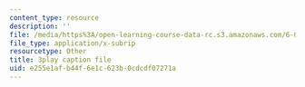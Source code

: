 ```yaml
---
content_type: resource
description: ''
file: /media/https%3A/open-learning-course-data-rc.s3.amazonaws.com/6-034-artificial-intelligence-fall-2010/e255e1afb44f6e1c623b0cdcdf07271a_STjW3eH0Cik.srt
file_type: application/x-subrip
resourcetype: Other
title: 3play caption file
uid: e255e1af-b44f-6e1c-623b-0cdcdf07271a
---
```

